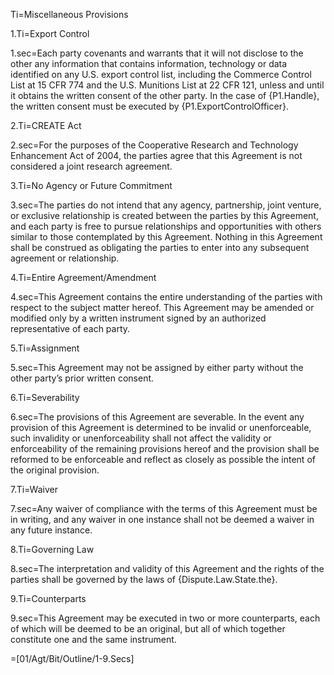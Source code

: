 Ti=Miscellaneous Provisions

1.Ti=Export Control

1.sec=Each party covenants and warrants that it will not disclose to the other any information that contains information, technology or data identified on any U.S. export control list, including the Commerce Control List at 15 CFR 774 and the U.S. Munitions List at 22 CFR 121, unless and until it obtains the written consent of the other party. In the case of {P1.Handle}, the written consent must be executed by {P1.ExportControlOfficer}.

2.Ti=CREATE Act

2.sec=For the purposes of the Cooperative Research and Technology Enhancement Act of 2004, the parties agree that this Agreement is not considered a joint research agreement.

3.Ti=No Agency or Future Commitment

3.sec=The parties do not intend that any agency, partnership, joint venture, or exclusive relationship is created between the parties by this Agreement, and each party is free to pursue relationships and opportunities with others similar to those contemplated by this Agreement. Nothing in this Agreement shall be construed as obligating the parties to enter into any subsequent agreement or relationship.

4.Ti=Entire Agreement/Amendment

4.sec=This Agreement contains the entire understanding of the parties with respect to the subject matter hereof. This Agreement may be amended or modified only by a written instrument signed by an authorized representative of each party.

5.Ti=Assignment

5.sec=This Agreement may not be assigned by either party without the other party’s prior written consent.

6.Ti=Severability

6.sec=The provisions of this Agreement are severable. In the event any provision of this Agreement is determined to be invalid or unenforceable, such invalidity or unenforceability shall not affect the validity or enforceability of the remaining provisions hereof and the provision shall be reformed to be enforceable and reflect as closely as possible the intent of the original provision.

7.Ti=Waiver

7.sec=Any waiver of compliance with the terms of this Agreement must be in writing, and any waiver in one instance shall not be deemed a waiver in any future instance.

8.Ti=Governing Law

8.sec=The interpretation and validity of this Agreement and the rights of the parties shall be governed by the laws of {Dispute.Law.State.the}.

9.Ti=Counterparts

9.sec=This Agreement may be executed in two or more counterparts, each of which will be deemed to be an original, but all of which together constitute one and the same instrument.

=[01/Agt/Bit/Outline/1-9.Secs]
